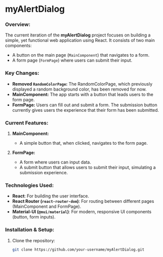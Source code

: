 # **myAlertDialog**

### **Overview:**
The current iteration of the **myAlertDialog** project focuses on building a simple, yet functional web application using React. It consists of two main components:
- A button on the main page (`MainComponent`) that navigates to a form.
- A form page (`FormPage`) where users can submit their input.

### **Key Changes:**
- **Removed `RandomColorPage`:** The RandomColorPage, which previously displayed a random background color, has been removed for now.
- **MainComponent:** The app starts with a button that leads users to the form page.
- **FormPage:** Users can fill out and submit a form. The submission button currently gives users the experience that their form has been submitted.

### **Current Features:**
1. **MainComponent:**
   - A simple button that, when clicked, navigates to the form page.

2. **FormPage:**
   - A form where users can input data.
   - A submit button that allows users to submit their input, simulating a submission experience.

### **Technologies Used:**
- **React**: For building the user interface.
- **React Router (`react-router-dom`)**: For routing between different pages (MainComponent and FormPage).
- **Material-UI (`@mui/material`)**: For modern, responsive UI components (button, form inputs).

### **Installation & Setup:**
1. Clone the repository:
   ```bash
   git clone https://github.com/your-username/myAlertDialog.git
